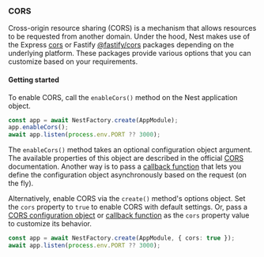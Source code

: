 ### CORS

Cross-origin resource sharing (CORS) is a mechanism that allows resources to be requested from another domain. Under the hood, Nest makes use of the Express [cors](https://github.com/expressjs/cors) or Fastify [@fastify/cors](https://github.com/fastify/fastify-cors) packages depending on the underlying platform. These packages provide various options that you can customize based on your requirements.

#### Getting started

To enable CORS, call the `enableCors()` method on the Nest application object.

```typescript
const app = await NestFactory.create(AppModule);
app.enableCors();
await app.listen(process.env.PORT ?? 3000);
```

The `enableCors()` method takes an optional configuration object argument. The available properties of this object are described in the official [CORS](https://github.com/expressjs/cors#configuration-options) documentation. Another way is to pass a [callback function](https://github.com/expressjs/cors#configuring-cors-asynchronously) that lets you define the configuration object asynchronously based on the request (on the fly).

Alternatively, enable CORS via the `create()` method's options object. Set the `cors` property to `true` to enable CORS with default settings.
Or, pass a [CORS configuration object](https://github.com/expressjs/cors#configuration-options) or [callback function](https://github.com/expressjs/cors#configuring-cors-asynchronously) as the `cors` property value to customize its behavior.

```typescript
const app = await NestFactory.create(AppModule, { cors: true });
await app.listen(process.env.PORT ?? 3000);
```
